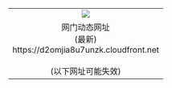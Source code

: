 ﻿<table>
  <tr></tr>
  <tr><td colspan=2 align=center><img src="https://d2omjia8u7unzk.cloudfront.net/Up/oGate.jpg" /></td></tr>
  <tr><td colspan=2 align=center>网门动态网址<br/>(最新)
<br>https://d2omjia8u7unzk.cloudfront.net
<br/><br/>(以下网址可能失效)
    </td>
  </tr>
</table>
